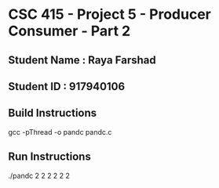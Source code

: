 # CSC 415 - Project 5 - Producer Consumer - Part 2

## Student Name : Raya Farshad

## Student ID : 917940106

## Build Instructions
gcc -pThread -o pandc pandc.c
## Run Instructions
./pandc 2 2 2 2 2 2
